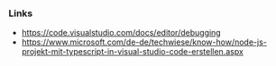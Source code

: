 ### Links
* https://code.visualstudio.com/docs/editor/debugging
* https://www.microsoft.com/de-de/techwiese/know-how/node-js-projekt-mit-typescript-in-visual-studio-code-erstellen.aspx
